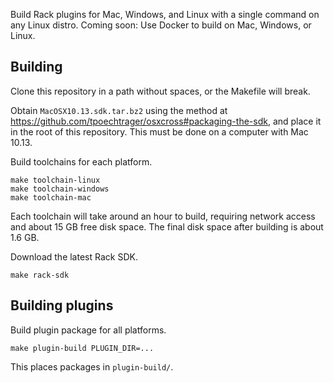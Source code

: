 
Build Rack plugins for Mac, Windows, and Linux with a single command on any Linux distro.
Coming soon: Use Docker to build on Mac, Windows, or Linux.


## Building

Clone this repository in a path without spaces, or the Makefile will break.

Obtain `MacOSX10.13.sdk.tar.bz2` using the method at https://github.com/tpoechtrager/osxcross#packaging-the-sdk, and place it in the root of this repository.
This must be done on a computer with Mac 10.13.

Build toolchains for each platform.
```
make toolchain-linux
make toolchain-windows
make toolchain-mac
```
Each toolchain will take around an hour to build, requiring network access and about 15 GB free disk space.
The final disk space after building is about 1.6 GB.

Download the latest Rack SDK.
```
make rack-sdk
```

## Building plugins

Build plugin package for all platforms.
```
make plugin-build PLUGIN_DIR=...
```

This places packages in `plugin-build/`.
